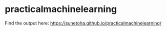 # practicalmachinelearning

Find the output here:
https://sunetoha.github.io/practicalmachinelearning/
